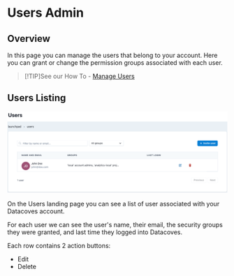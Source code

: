 # Users Admin

## Overview

In this page you can manage the users that belong to your account. Here you can grant or change the permission groups associated with each user.

>[!TIP]See our How To - [Manage Users](how-tos/datacoves/how_to_manage_users.md)

## Users Listing

![Users Listing](./assets/users_landing.png)

On the Users landing page you can see a list of user associated with your Datacoves account.

For each user we can see the user's name, their email, the security groups they were granted, and last time they logged into Datacoves.

Each row contains 2 action buttons:
- Edit
- Delete
